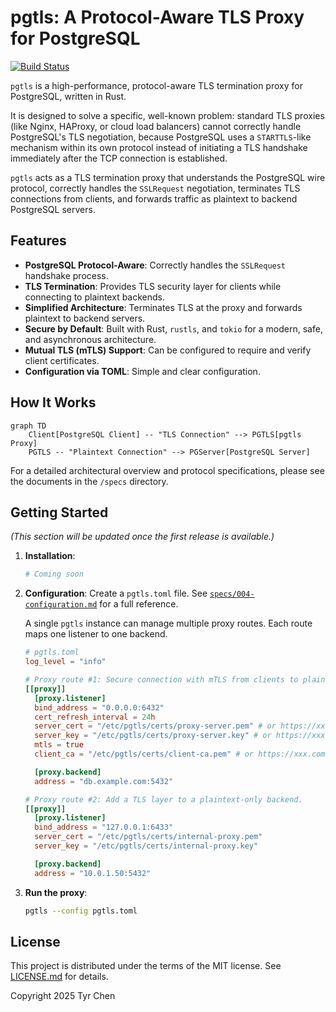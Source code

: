 # pgtls: A Protocol-Aware TLS Proxy for PostgreSQL

[![Build Status](https://github.com/tyrchen/pgtls/workflows/build/badge.svg)](https://github.com/tyrchen/pgtls/actions)

`pgtls` is a high-performance, protocol-aware TLS termination proxy for PostgreSQL, written in Rust.

It is designed to solve a specific, well-known problem: standard TLS proxies (like Nginx, HAProxy, or cloud load balancers) cannot correctly handle PostgreSQL's TLS negotiation, because PostgreSQL uses a `STARTTLS`-like mechanism within its own protocol instead of initiating a TLS handshake immediately after the TCP connection is established.

`pgtls` acts as a TLS termination proxy that understands the PostgreSQL wire protocol, correctly handles the `SSLRequest` negotiation, terminates TLS connections from clients, and forwards traffic as plaintext to backend PostgreSQL servers.

## Features

*   **PostgreSQL Protocol-Aware**: Correctly handles the `SSLRequest` handshake process.
*   **TLS Termination**: Provides TLS security layer for clients while connecting to plaintext backends.
*   **Simplified Architecture**: Terminates TLS at the proxy and forwards plaintext to backend servers.
*   **Secure by Default**: Built with Rust, `rustls`, and `tokio` for a modern, safe, and asynchronous architecture.
*   **Mutual TLS (mTLS) Support**: Can be configured to require and verify client certificates.
*   **Configuration via TOML**: Simple and clear configuration.

## How It Works

```mermaid
graph TD
    Client[PostgreSQL Client] -- "TLS Connection" --> PGTLS[pgtls Proxy]
    PGTLS -- "Plaintext Connection" --> PGServer[PostgreSQL Server]
```

For a detailed architectural overview and protocol specifications, please see the documents in the `/specs` directory.

## Getting Started

*(This section will be updated once the first release is available.)*

1.  **Installation**:
    ```bash
    # Coming soon
    ```

2.  **Configuration**: Create a `pgtls.toml` file. See [`specs/004-configuration.md`](specs/004-configuration.md) for a full reference.

    A single `pgtls` instance can manage multiple proxy routes. Each route maps one listener to one backend.

    ```toml
    # pgtls.toml
    log_level = "info"

    # Proxy route #1: Secure connection with mTLS from clients to plaintext backend.
    [[proxy]]
      [proxy.listener]
      bind_address = "0.0.0.0:6432"
      cert_refresh_interval = 24h
      server_cert = "/etc/pgtls/certs/proxy-server.pem" # or https://xxx.com/cert
      server_key = "/etc/pgtls/certs/proxy-server.key" # or https://xxx.com/cert
      mtls = true
      client_ca = "/etc/pgtls/certs/client-ca.pem" # or https://xxx.com/cert

      [proxy.backend]
      address = "db.example.com:5432"

    # Proxy route #2: Add a TLS layer to a plaintext-only backend.
    [[proxy]]
      [proxy.listener]
      bind_address = "127.0.0.1:6433"
      server_cert = "/etc/pgtls/certs/internal-proxy.pem"
      server_key = "/etc/pgtls/certs/internal-proxy.key"

      [proxy.backend]
      address = "10.0.1.50:5432"
    ```

3.  **Run the proxy**:
    ```bash
    pgtls --config pgtls.toml
    ```

## License

This project is distributed under the terms of the MIT license. See [LICENSE.md](LICENSE.md) for details.

Copyright 2025 Tyr Chen
